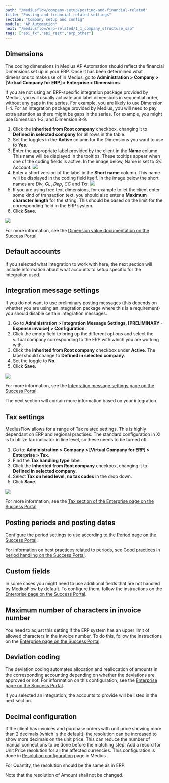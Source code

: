 ```yaml
---
path: "/mediusflow/company-setup/posting-and-financial-related"
title: "Posting and financial related settings"
section: "Company setup and config"
module: "AP Automation"
next: "/mediusflow/erp-related/1_1_company_structure_sap"
tags: ["api_fx","api_rest","erp_other"]
---
```

## Dimensions

The coding dimensions in Medius AP Automation should reflect the financial Dimensions set up in your ERP. Once it has been determined what dimensions to make use of in Medius, go to **Administration > Company > [Virtual Company for ERP] > Enterprise > Dimensions**.

If you are not using an ERP-specific integration package provided by Medius, you will usually activate and label dimensions in sequential order, without any gaps in the series. For example, you are likely to use Dimension 1-4. For an integration package provided by Medius, you will need to pay extra attention as there might be gaps in the series. For example, you might use Dimension 1-3, and Dimension 8-9.

1. Click the **Inherited from Root company** checkbox, changing it to **Defined in selected company** for all rows in the table.
2. Set the toggles in the **Active** column for the Dimensions you want to use to **Yes**.
3. Enter the appropriate label provided by the client in the **Name** column. This name will be displayed in the tooltips. These tooltips appear when one of the coding fields is active. In the image below, Name is set to *G/L Account*.
![](./images/DimensionsSetup1.png)
4. Enter a short version of the label in the **Short name** column. This name will be displayed in the coding field itself. In the image below the short names are *Div*, *GL*, *Dep*, *CC* and *Txt*.
![](./images/DimensionsSetup2.png)
5. If you are using free text dimensions, for example to let the client enter some kind of transaction text, you should also enter a **Maximum character length** for the string. This should be based on the limit for the corresponding field in the ERP system.
6. Click **Save**.

![](./images/DimensionsSetupDone.png)

For more information, see the [Dimension value documentation on the Success Portal](https://success.mediusflow.com/documentation/administration_guide/administration_pages/dimension_value/#general).

## Default accounts

If you selected what integration to work with here, the next section will include information about what accounts to setup specific for the integration used.

## Integration message settings

If you do not want to use preliminary posting messages (this depends on whether you are using an integration package where this is a requirement) you should disable certain integration messages.

1. Go to **Administration > Integration Message Settings, [PRELIMINARY - Expense invoice] > Configuration**.
2. Click the empty field to bring up the different options and select the virtual company corresponding to the ERP with which you are working with.
3. Click the **Inherited from Root company** checkbox under **Active**. The label should change to **Defined in selected company**.
4. Set the toggle to **No**.
5. Click **Save**.

![](./images/IntegrationMessageSettings.png)

For more information, see the [Integration message settings page on the Success Portal](https://success.mediusflow.com/documentation/administration_guide/administration_pages/integration_message_settings/).

The next section will contain more information based on your integration.

## Tax settings

MediusFlow allows for a range of Tax related settings. This is highly dependant on ERP and regional practises. The standard configuration in XI is to utilize tax indicator in line level, so these needs to be turned off.

1. Go to: **Administration > Company > [Virtual Company for ERP] > Enterprise > Tax**.
2. Find the **Tax handling type** label.
3. Click the **Inherited from Root company**  checkbox, changing it to **Defined in selected company**.
4. Select **Tax on head level, no tax codes** in the drop down.
5. Click **Save**.

![](./images/TaxSettings.png)

For more information, see the [Tax section of the Enterprise page on the Success Portal](https://success.mediusflow.com/documentation/administration_guide/administration_pages/company/enterprise/#tax).

## Posting periods and posting dates

Configure the period settings to use according to the [Period page on the Success Portal](https://success.mediusflow.com/documentation/administration_guide/administration_pages/period/).

For information on best practices related to periods, see [Good practices in period handling on the Success Portal](https://success.mediusflow.com/documentation/administration_guide/administration_pages/configuration_tutorials/periods_good_practices/).

## Custom fields

In some cases you might need to use additional fields that are not handled by MediusFlow by default. To configure them, follow the instructions on the [Enterprise page on the Success Portal](https://success.mediusflow.com/documentation/administration_guide/administration_pages/company/enterprise/#supplier-invoice-head-custom-fields).

## Maximum number of characters in invoice number

You need to adjust this setting if the ERP system has an upper limit of allowed characters in the invoice number. To do this, follow the instructions on the [Enterprise page on the Success Portal](https://success.mediusflow.com/documentation/administration_guide/administration_pages/company/enterprise/#invoice-validation).

## Deviation coding

The deviation coding automates allocation and reallocation of amounts in the corresponding accounting depending on whether the deviations are approved or not. For information on this configuration, see the [Enterprise page on the Success Portal](https://success.mediusflow.com/documentation/administration_guide/administration_pages/company/enterprise/#automatic-coding).

If you selected an integration, the accounts to provide will be listed in the next section.

## Decimal configuration
If the client has invoices and purchase orders with unit price showing more than 2 decimals (which is the default), the resolution can be increased to show more decimals on the unit price. This can reduce the number of manual connections to be done before the matching step. 
Add a record for Unit Price resolution for all the affected currencies. This configuration is done in [Resolution configuration](https://success.medius.com/documentation/administration_guide/administration_pages/resolution_configuration/) page in Medius . 

For Quantity, the resolution should be the same as in ERP.

Note that the resolution of Amount shall not be changed.